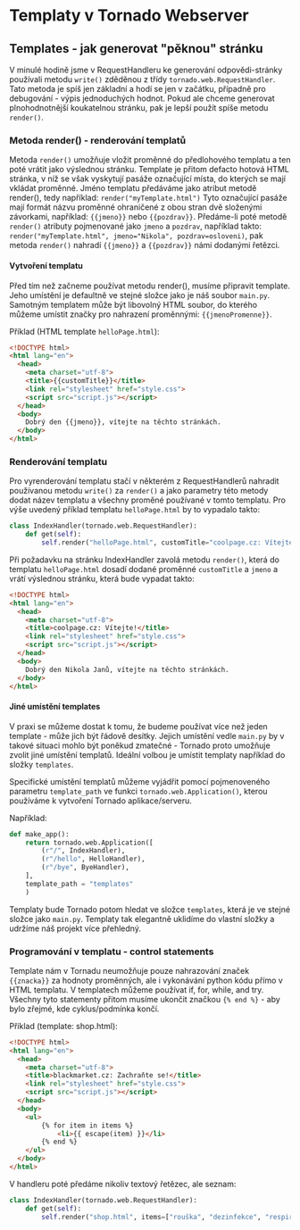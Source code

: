 # Templaty v Tornado Webserver

## Templates - jak generovat "pěknou" stránku

V minulé hodině jsme v RequestHandleru ke generování odpovědi-stránky používali metodu `write()` zděděnou z třídy `tornado.web.RequestHandler`.
Tato metoda je spíš jen základní a hodí se jen v začátku, případně pro debugování - výpis jednoduchých hodnot.
Pokud ale chceme generovat plnohodnotnější koukatelnou stránku, pak je lepší použít spíše metodu `render()`.

### Metoda render() - renderování templatů

Metoda `render()` umožňuje vložit proměnné do předlohového templatu a ten poté vrátit jako výslednou stránku.
Template je přitom defacto hotová HTML stránka, v níž se však vyskytují pasáže označující místa, do kterých se mají vkládat proměnné.
Jméno templatu předáváme jako atribut metodě render(), tedy například: `render("myTemplate.html")`
Tyto označující pasáže mají formát názvu proměnné ohraničené z obou stran dvě složenými závorkami, například: `{{jmeno}}` nebo `{{pozdrav}}`.
Předáme-li poté metodě `render()` atributy pojmenované jako `jmeno` a `pozdrav`, například takto: `render("myTemplate.html", jmeno="Nikola", pozdrav=osloveni)`, pak metoda `render()` nahradí `{{jmeno}}` a `{{pozdrav}}` námi dodanými řetězci.

#### Vytvoření templatu

Před tím než začneme používat metodu render(), musíme připravit template.
Jeho umístění je defaultně ve stejné složce jako je náš soubor `main.py`.
Samotným templatem může být libovolný HTML soubor, do kterého můžeme umístit značky pro nahrazení proměnnými: `{{jmenoPromenne}}`.

Příklad (HTML template `helloPage.html`):


```html
<!DOCTYPE html>
<html lang="en">
  <head>
    <meta charset="utf-8">
    <title>{{customTitle}}</title>
    <link rel="stylesheet" href="style.css">
    <script src="script.js"></script>
  </head>
  <body>
    Dobrý den {{jmeno}}, vítejte na těchto stránkách. 
  </body>
</html>
```

### Renderování templatu

Pro vyrenderování templatu stačí v některém z RequestHandlerů nahradit používanou metodu `write()` za `render()` a jako parametry této metody dodat název templatu a všechny proměné používané v tomto templatu. 
Pro výše uvedený příklad templatu `helloPage.html` by to vypadalo takto:

```python
class IndexHandler(tornado.web.RequestHandler):
    def get(self):
        self.render("helloPage.html", customTitle="coolpage.cz: Vítejte!", jmeno="Nikola Janů")
```

Při požadavku na stránku IndexHandler zavolá metodu `render()`, která do templatu `helloPage.html` dosadí dodané proměnné `customTitle` a `jmeno` a vrátí výslednou stránku, která bude vypadat takto:

```html
<!DOCTYPE html>
<html lang="en">
  <head>
    <meta charset="utf-8">
    <title>coolpage.cz: Vítejte!</title>
    <link rel="stylesheet" href="style.css">
    <script src="script.js"></script>
  </head>
  <body>
    Dobrý den Nikola Janů, vítejte na těchto stránkách. 
  </body>
</html>
```

#### Jiné umístění templates

V praxi se můžeme dostat k tomu, že budeme používat více než jeden template - může jich být řádově desítky.
Jejich umístění vedle `main.py` by v takové situaci mohlo být poněkud zmatečné - Tornado proto umožňuje zvolit jiné umístění templatů.
Ideální volbou je umístit templaty například do složky `templates`.

Specifické umístění templatů můžeme vyjádřit pomocí pojmenoveného parametru `template_path` ve funkci `tornado.web.Application()`, kterou používáme k vytvoření Tornado aplikace/serveru.

Například:

```python
def make_app():
    return tornado.web.Application([
        (r"/", IndexHandler),
        (r"/hello", HelloHandler),
        (r"/bye", ByeHandler),
    ],
    template_path = "templates"
    )
```

Templaty bude Tornado potom hledat ve složce `templates`, která je ve stejné složce jako `main.py`.
Templaty tak elegantně uklidíme do vlastní složky a udržíme náš projekt více přehledný.


### Programování v templatu - control statements

Template nám v Tornadu neumožňuje pouze nahrazování značek `{{znacka}}` za hodnoty proměnných, ale i vykonávání python kódu přímo v HTML templatu.
V templatech můžeme používat if, for, while, and try.
Všechny tyto statementy přitom musíme ukončit značkou `{% end %}` - aby bylo zřejmé, kde cyklus/podmínka končí.

Příklad (template: shop.html):

```html
<!DOCTYPE html>
<html lang="en">
  <head>
    <meta charset="utf-8">
    <title>blackmarket.cz: Zachraňte se!</title>
    <link rel="stylesheet" href="style.css">
    <script src="script.js"></script>
  </head>
  <body>
    <ul>
        {% for item in items %}
            <li>{{ escape(item) }}</li>
        {% end %}
    </ul>
  </body>
</html>
```

V handleru poté předáme nikoliv textový řetězec, ale seznam:

```python
class IndexHandler(tornado.web.RequestHandler):
    def get(self):
        self.render("shop.html", items=["rouška", "dezinfekce", "respirátor", "brokovnice"])
```

